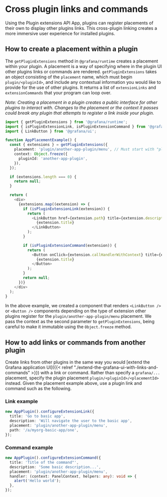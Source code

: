 # Cross plugin links and commands

Using the Plugin extensions API App, plugins can register placements of their own to display other plugins links. This cross-plugin linking creates a more immersive user experience for installed plugins.

## How to create a placement within a plugin

The `getPluginExtensions` method in `@grafana/runtime` creates a placement within your plugin. A placement is a way of specifying where in the plugin UI other plugins links or commands are rendered. `getPluginExtensions` takes an object consisting of the `placement` name, which must begin `plugin/<pluginId>`, and include any contextual information you would like to provide for the use of other plugins. It returns a list of `extensionLinks` and `extensionCommands` that your program can loop over.

_Note: Creating a placement in a plugin creates a public interface for other plugins to interact with. Changes to the placement or the context it passes could break any plugin that attempts to register a link inside your plugin._

```typescript
import { getPluginExtensions } from '@grafana/runtime';
import { isPluginExtensionLink, isPluginExtensionCommand } from '@grafana/data';
import { LinkButton } from '@grafana/ui';

function AppPlacementExample() {
  const { extensions } = getPluginExtensions({
    placement: 'plugin/another-app-plugin/menu', // Must start with "plugin/"
    context: Object.freeze({
      pluginId: 'another-app-plugin',
    }),
  });

  if (extensions.length === 0) {
    return null;
  }

  return (
    <div>
      {extensions.map((extension) => {
        if (isPluginExtensionLink(extension)) {
          return (
            <LinkButton href={extension.path} title={extension.description} key={extension.key}>
              {extension.title}
            </LinkButton>
          );
        }

        if (isPluginExtensionCommand(extension)) {
          return (
            <Button onClick={extension.callHandlerWithContext} title={extension.description} key={extension.key}>
              {extension.title}
            </Button>
          );
        }
        return null;
      })}
    </div>
  );
}
```

In the above example, we created a component that renders `<LinkButton />` or `<Button />` components depending on the type of extension other plugins register for the `plugin/another-app-plugin/menu` placement. We pass the context as the second parameter to `getPluginExtensions`, being careful to make it immutable using the `Object.freeze` method.

## How to add links or commands from another plugin

Create links from other plugins in the same way you would [extend the Grafana application UI]({{< relref "./extend-the-grafana-ui-with-links-and-commands" >}}) with a link or command. Rather than specify a `grafana/...` placement, specify the plugin placement `plugin/<pluginId>/<placementId>` instead. Given the placement example above, use a plugin link and command such as the following.

### Link example

```typescript
new AppPlugin().configureExtensionLink({
  title: 'Go to basic app',
  description: 'Will navigate the user to the basic app',
  placement: 'plugin/another-app-plugin/menu',
  path: '/a/myorg-basic-app/one',
});
```

### Command example

```typescript
new AppPlugin().configureExtensionCommand({
  title: 'Title of the command"',
  description: 'Some basic description...',
  placement: 'plugin/another-app-plugin/menu',
  handler: (context: PanelContext, helpers: any): void => {
    alert('Hello world');
  },
});
```
